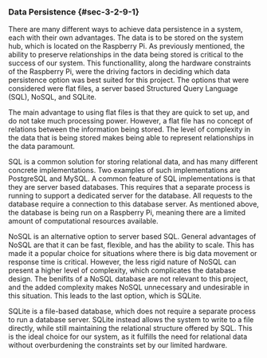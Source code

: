 ### Data Persistence {#sec-3-2-9-1}

There are many different ways to achieve data persistence in a system, each with their own 
advantages. The data is to be stored on the system hub, which is located on the Raspberry Pi. As 
previously mentioned, the ability to preserve relationships in the data being stored is critical to 
the success of our system. This functionallity, along the hardware constraints of the Raspberry Pi, 
were the driving factors in deciding which data persistence option was best suited for this project.
The options that were considered were flat files, a server based Structured Query Language (SQL), 
NoSQL, and SQLite.

The main advantage to using flat files is that they are quick to set up, and do not take much 
processing power. However, a flat file has no concept of relations between the information being 
stored. The level of complexity in the data that is being stored makes being able to represent 
relationships in the data paramount.  

SQL is a common solution for storing relational data, and has many different concrete 
implementations. Two examples of such implementations are PostgreSQL and MySQL. A common feature of
SQL implementations is that they are server based databases. This requires that a separate process 
is running to support a dedicated server for the database. All requests to the database require a 
connection to this database server. As mentioned above, the database is being run on a Raspberry Pi,
meaning there are a limited amount of computational resources available. 

NoSQL is an alternative option to server based SQL. General advantages of NoSQL are that it can be
fast, flexible, and has the ability to scale. This has made it a popular choice for situations where
there is big data movement or response time is critical. However, the less rigid nature of NoSQL can 
present a higher level of complexity, which complicates the database design. The benifits of a NoSQL
database are not relevant to this project, and the added complexity makes NoSQL unnecessary and 
undesirable in this situation. This leads to the last option, which is SQLite.

SQLite is a file-based database, which does not require a separate process to run a database server.
SQLite instead allows the system to write to a file directly, while still maintaining the relational
structure offered by SQL. This is the ideal choice for our system, as it fulfills the need for 
relational data without overburdening the constraints set by our limited hardware.

